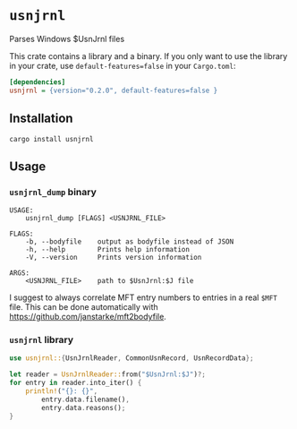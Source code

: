 # `usnjrnl`
Parses Windows $UsnJrnl files

This crate contains a library and a binary. If you only want to use the library in your crate, use `default-features=false` 
in your `Cargo.toml`:

```ini
[dependencies]
usnjrnl = {version="0.2.0", default-features=false }
```

## Installation

```shell
cargo install usnjrnl
```

## Usage 

### `usnjrnl_dump` binary

```
USAGE:
    usnjrnl_dump [FLAGS] <USNJRNL_FILE>

FLAGS:
    -b, --bodyfile    output as bodyfile instead of JSON
    -h, --help        Prints help information
    -V, --version     Prints version information

ARGS:
    <USNJRNL_FILE>    path to $UsnJrnl:$J file
```

I suggest to always correlate MFT entry numbers to entries in a real `$MFT` file. This can be done automatically with <https://github.com/janstarke/mft2bodyfile>.

### `usnjrnl` library

```rust
use usnjrnl::{UsnJrnlReader, CommonUsnRecord, UsnRecordData};

let reader = UsnJrnlReader::from("$UsnJrnl:$J")?;
for entry in reader.into_iter() {
    println!("{}: {}",
        entry.data.filename(),
        entry.data.reasons();
}
```
